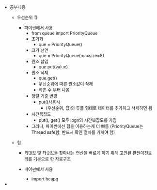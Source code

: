 - 공부내용
	- 우선순위 큐
	
		- 파이썬에서 사용
			- from queue import PriorityQueue
			- 초기화
				- que = PriorityQueue()
			- 크기 선언
				- que = PriorityQueue(maxsize=8)
			- 원소 삽입
				- que.put(value)
			- 원소 삭제
				- que.get()
				- 우선순위에 따른 원소값이 삭제
				- 작은 수 부터 나옴
			- 정렬 기준 변경
				- put()사용시
					- (우선순위, 값)의 튜플 형태로 데이터를 추가하고 삭제하면 됨
			- 시간복잡도
				- put(), get() 모두 logn의 시간복잡도를 가짐
			- 그러나, 파이썬에선 힙을 이용하는게 더 빠름 (PriorityQueue는 Thread safe함, 반드시 확인 절차를 거쳐야 함)
	- 힙
		- 최댓값 및 최솟값을 찾아내는 연산을 빠르게 하기 위해 고안된 완전이진트리를 기본으로 한 자료구조
		
		- 파이썬에서 사용
			- import heapq
- 
